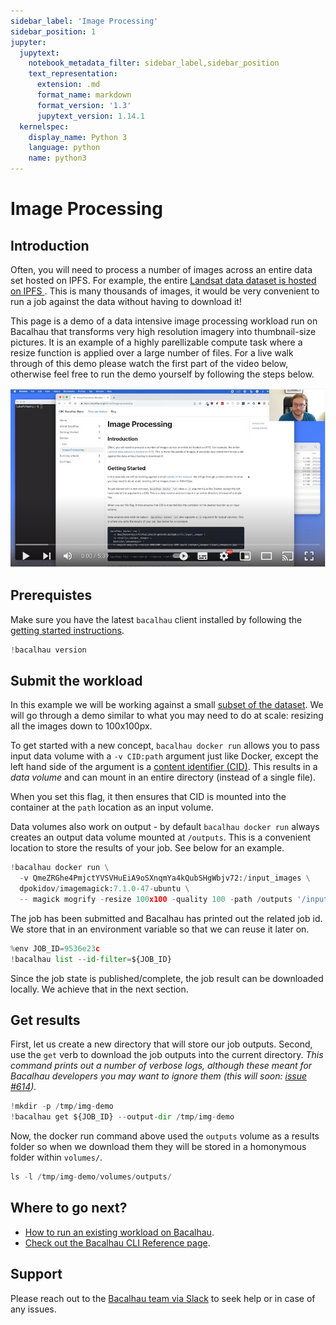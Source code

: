 ```yaml
---
sidebar_label: 'Image Processing'
sidebar_position: 1
jupyter:
  jupytext:
    notebook_metadata_filter: sidebar_label,sidebar_position
    text_representation:
      extension: .md
      format_name: markdown
      format_version: '1.3'
      jupytext_version: 1.14.1
  kernelspec:
    display_name: Python 3
    language: python
    name: python3
---
```


<!-- #region -->
# Image Processing


## Introduction

Often, you will need to process a number of images across an entire data set hosted on IPFS. For example, the entire [Landsat data dataset is hosted on IPFS ](https://ipfs.io/ipfs/QmeZRGhe4PmjctYVSVHuEiA9oSXnqmYa4kQubSHgWbjv72). This is many thousands of images, it would be very convenient to run a job against the data without having to download it!

This page is a demo of a data intensive image processing workload run on Bacalhau that transforms very high resolution imagery into thumbnail-size pictures.
It is an example of a highly parellizable compute task where a resize function is applied over a large number of files.
For a live walk through of this demo please watch the first part of the video below, otherwise feel free to run the demo yourself by following the steps below.

[![Bacalhau Intro Video](/img/Bacalhau_Intro_Video_thumbnail.jpg)](https://www.youtube.com/watch?v=wkOh05J5qgA)
<!-- #endregion -->

## Prerequistes

Make sure you have the latest `bacalhau` client installed by following the [getting started instructions](../../../getting-started/installation).

```python
!bacalhau version
```

## Submit the workload

In this example we will be working against a small [subset of the dataset](https://ipfs.io/ipfs/QmeZRGhe4PmjctYVSVHuEiA9oSXnqmYa4kQubSHgWbjv72). We will go through a demo similar to what you may need to do at scale: resizing all the images down to 100x100px.

To get started with a new concept, `bacalhau docker run` allows you to pass input data volume with a `-v CID:path` argument just like Docker, except the left hand side of the argument is a [content identifier (CID)](https://github.com/multiformats/cid).
This results in a *data volume* and can mount in an entire directory (instead of a single file).

When you set this flag, it then ensures that CID is mounted into the container at the `path` location as an input volume.

Data volumes also work on output - by default `bacalhau docker run` always creates an output data volume mounted at `/outputs`.
This is a convenient location to store the results of your job. See below for an example.

```python
!bacalhau docker run \
  -v QmeZRGhe4PmjctYVSVHuEiA9oSXnqmYa4kQubSHgWbjv72:/input_images \
  dpokidov/imagemagick:7.1.0-47-ubuntu \
  -- magick mogrify -resize 100x100 -quality 100 -path /outputs '/input_images/*.jpg'
```

The job has been submitted and Bacalhau has printed out the related job id.
We store that in an environment variable so that we can reuse it later on.

```python
%env JOB_ID=9536e23c
!bacalhau list --id-filter=${JOB_ID}
```

Since the job state is published/complete, the job result can be downloaded locally.
We achieve that in the next section.


## Get results

First, let us create a new directory that will store our job outputs.
Second, use the `get` verb to download the job outputs into the current directory.
_This command prints out a number of verbose logs, although these meant for Bacalhau developers you may want to ignore them (this will soon: [issue #614](https://github.com/filecoin-project/bacalhau/issues/614))._

```python
!mkdir -p /tmp/img-demo
!bacalhau get ${JOB_ID} --output-dir /tmp/img-demo
```

Now, the docker run command above used the `outputs` volume as a results folder so when we download them they will be stored in a homonymous folder within `volumes/`.

```python
ls -l /tmp/img-demo/volumes/outputs/
```

## Where to go next?

* [How to run an existing workload on Bacalhau](../../../getting-started/workload-onboarding).
* [Check out the Bacalhau CLI Reference page](../../../all-flags).


## Support

Please reach out to the [Bacalhau team via Slack](https://filecoinproject.slack.com/archives/C02RLM3JHUY) to seek help or in case of any issues.

```python

```
